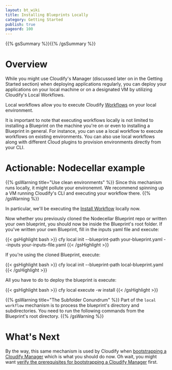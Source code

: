 ```yaml
---
layout: bt_wiki
title: Installing Blueprints Locally
category: Getting Started
publish: true
pageord: 100
---
```

{{% gsSummary %}}{{% /gsSummary %}}

# Overview

While you might use Cloudify's Manager (discussed later on in the Getting Started section) when deploying applications regularly, you can deploy your applications on your local machine or on a designated VM by utilizing Cloudify's Local Workflows.

Local workflows allow you to execute Cloudify [Workflows](workflows-general.html) on your local environment.

It is important to note that executing workflows locally is not limited to installing a Blueprint on the machine you're on or even to installing a Blueprint in general. For instance, you can use a local workflow to execute workflows on existing environments. You can also use local workflows along with different Cloud plugins to provision environments directly from your CLI.

# Actionable: Nodecellar example

{{% gsWarning title="Use clean environments" %}}
Since this mechanism runs locally, it might pollute your environemnt. We recommend spinning up a VM running Cloudify's CLI and executing your workflow there.
{{% /gsWarning %}}

In particular, we'll be executing the [Install Workflow](workflows-built-in.html#the-install-workflow) locally now.

Now whether you previously cloned the Nodecellar Blueprint repo or written your own blueprint, you should now be inside the Blueprint's root folder. If you've written your own Blueprint, fill in the inputs yaml file and execute:

{{< gsHighlight  bash >}}
cfy local init --blueprint-path your-blueprint.yaml --inputs your-inputs-file.yaml
{{< /gsHighlight >}}

If you're using the cloned Blueprint, execute:

{{< gsHighlight  bash >}}
cfy local init --blueprint-path local-blueprint.yaml
{{< /gsHighlight >}}

All you have to do to deploy the blueprint is execute:

{{< gsHighlight  bash >}}
cfy local execute -w install
{{< /gsHighlight >}}

{{% gsWarning title="The Subfolder Conundrum" %}}
Part of the `local workflow` mechanism is to process the blueprint's directory and subdirectories. You need to run the following commands from the Blueprint's root directory.
{{% /gsWarning %}}

# What's Next

By the way, this same mechanism is used by Cloudify when [bootstrapping a Cloudify Manager](getting-started-bootstrapping.html) which is what you should do now. Oh wait, you might want [verify the prerequisites for bootstrapping a Cloudify Manager](getting-started-prerequisites.html) first.
